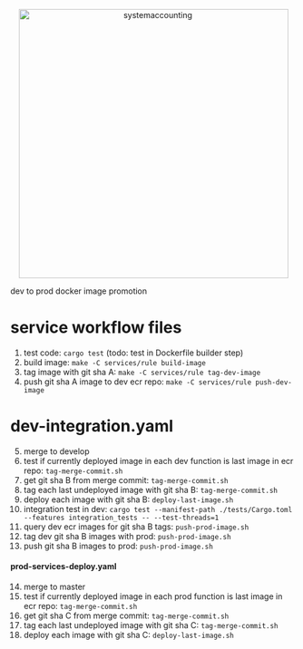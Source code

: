 <p align="center">
  <img width="475" alt="systemaccounting" src="https://user-images.githubusercontent.com/12200465/37568924-06f05d08-2a99-11e8-8891-60f373b33421.png">
</p>

dev to prod docker image promotion

# service workflow files
1. test code: `cargo test` (todo: test in Dockerfile builder step)
2. build image: `make -C services/rule build-image`
3. tag image with git sha A: `make -C services/rule tag-dev-image`
4. push git sha A image to dev ecr repo: `make -C services/rule push-dev-image`

# dev-integration.yaml
5. merge to develop
6. test if currently deployed image in each dev function is last image in ecr repo: `tag-merge-commit.sh`
7. get git sha B from merge commit: `tag-merge-commit.sh`
8. tag each last undeployed image with git sha B: `tag-merge-commit.sh`
9. deploy each image with git sha B: `deploy-last-image.sh`
10. integration test in dev: `cargo test --manifest-path ./tests/Cargo.toml --features integration_tests -- --test-threads=1`
11. query dev ecr images for git sha B tags: `push-prod-image.sh`
12. tag dev git sha B images with prod: `push-prod-image.sh`
13. push git sha B images to prod: `push-prod-image.sh`

#### prod-services-deploy.yaml 
14. merge to master
15. test if currently deployed image in each prod function is last image in ecr repo: `tag-merge-commit.sh`
16. get git sha C from merge commit: `tag-merge-commit.sh`
17. tag each last undeployed image with git sha C: `tag-merge-commit.sh`
18. deploy each image with git sha C: `deploy-last-image.sh`